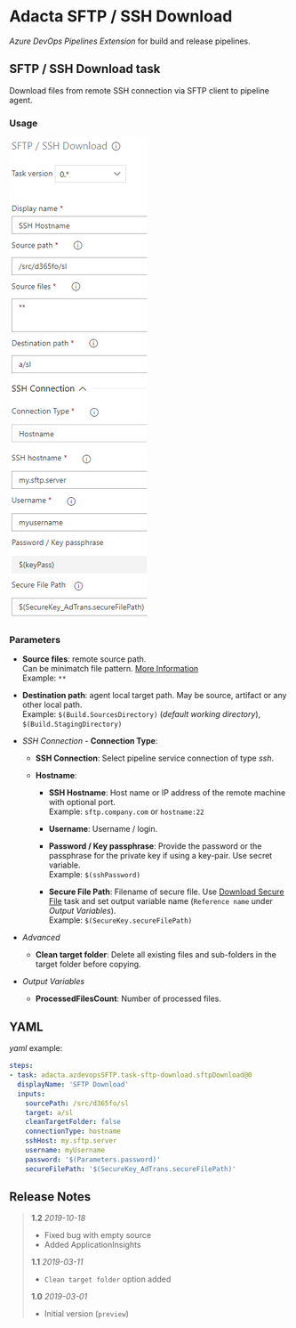 # Adacta SFTP / SSH Download

*Azure DevOps Pipelines Extension* for build and release pipelines.

## SFTP / SSH Download task

Download files from remote SSH connection via SFTP client to pipeline agent.

### Usage

![SFTP Download with hostname option](screenshots/SFTP-Download-hostname.png)

### Parameters

- **Source files**: remote source path.  
Can be minimatch file pattern. [More Information](https://docs.microsoft.com/en-us/azure/devops/pipelines/tasks/file-matching-patterns?view=azure-devops)  
Example: `**`
- **Destination path**: agent local target path. May be source, artifact or any other local path.  
Example: `$(Build.SourcesDirectory)` (*default working directory*), `$(Build.StagingDirectory)`

- *SSH Connection* - **Connection Type**:
  - **SSH Connection**: Select pipeline service connection of type *ssh*.
  - **Hostname**:

    - **SSH Hostname**: Host name or IP address of the remote machine with optional port.  
    Example: `sftp.company.com` or `hostname:22`

    - **Username**: Username / login.

    - **Password / Key passphrase**: Provide the password or the passphrase for the private key if using a key-pair. Use secret variable.  
    Example: `$(sshPassword)`

    - **Secure File Path**: Filename of secure file. Use [Download Secure File](https://go.microsoft.com/fwlink/?LinkID=862069) task and set output variable name (`Reference name` under *Output Variables*).  
    Example: `$(SecureKey.secureFilePath)`

- *Advanced*
  - **Clean target folder**: Delete all existing files and sub-folders in the target folder before copying.
- *Output Variables*
  - **ProcessedFilesCount**: Number of processed files.

## YAML

*yaml* example:

```yaml
steps:
- task: adacta.azdevopsSFTP.task-sftp-download.sftpDownload@0
  displayName: 'SFTP Download'
  inputs:
    sourcePath: /src/d365fo/sl
    target: a/sl
    cleanTargetFolder: false
    connectionType: hostname
    sshHost: my.sftp.server
    username: myUsername
    password: '$(Parameters.password)'
    secureFilePath: '$(SecureKey_AdTrans.secureFilePath)'
  ```

## Release Notes

> **1.2** *2019-10-18*
>
> - Fixed bug with empty source
> - Added ApplicationInsights
>
> **1.1** *2019-03-11*
>
> - `Clean target folder` option added
>
> **1.0** *2019-03-01*
>
> - Initial version (`preview`)
